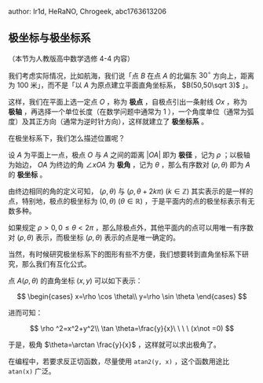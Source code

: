 author: Ir1d, HeRaNO, Chrogeek, abc1763613206

## 极坐标与极坐标系

（本节为人教版高中数学选修 4-4 内容）

我们考虑实际情况，比如航海，我们说「点 $B$ 在点 $A$ 的北偏东 $30^\circ$ 方向上，距离为 $100$ 米」，而不是「以 $A$ 为原点建立平面直角坐标系， $B(50,50\sqrt 3)$ 」。

这样，我们在平面上选一定点 $O$ ，称为 **极点** ，自极点引出一条射线 $Ox$ ，称为 **极轴** ，再选择一个单位长度（在数学问题中通常为 $1$ ），一个角度单位（通常为弧度）及其正方向（通常为逆时针方向），这样就建立了 **极坐标系** 。

在极坐标系下，我们怎么描述位置呢？

设 $A$ 为平面上一点，极点 $O$ 与 $A$ 之间的距离 $|OA|$ 即为 **极径** ，记为 $\rho$ ；以极轴为始边， $OA$ 为终边的角 $\angle xOA$ 为 **极角** ，记为 $\theta$ ，那么有序数对 $(\rho,\theta)$ 即为 $A$ 的 **极坐标** 。

由终边相同的角的定义可知， $(\rho,\theta)$ 与 $(\rho,\theta+2k\pi)\ (k\in \mathbb{Z})$ 其实表示的是一样的点，特别地，极点的极坐标为 $(0,\theta)\ (\theta\in \mathbb{R})$ ，于是平面内的点的极坐标表示有无数多种。

如果规定 $\rho>0,0\le \theta<2\pi$ ，那么除极点外，其他平面内的点可以用唯一有序数对 $(\rho,\theta)$ 表示，而极坐标 $(\rho,\theta)$ 表示的点是唯一确定的。

当然，有时候研究极坐标系下的图形有些不方便，我们想要转到直角坐标系下研究，那么我们有互化公式。

点 $A(\rho,\theta)$ 的直角坐标 $(x,y)$ 可以如下表示：

$$
\begin{cases}
x=\rho \cos \theta\\
y=\rho \sin \theta
\end{cases}
$$

进而可知：

$$
\rho ^2=x^2+y^2\\
\tan \theta=\frac{y}{x}\ \ \ \ (x\not =0)
$$

于是，极角 $\theta=\arctan \frac{y}{x}$ ，这样就可以求出极角了。

在编程中，若要求反正切函数，尽量使用 `atan2(y, x)` ，这个函数用途比 `atan(x)` 广泛。
